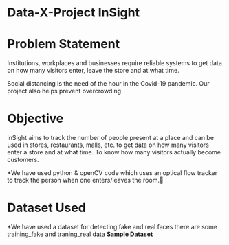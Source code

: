 # Data-X-Project InSight

# Problem Statement
Institutions, workplaces and businesses require reliable systems to get  data on how many visitors enter, leave the store and at what time.

Social distancing is the need of the hour in the Covid-19 pandemic. Our project also helps prevent overcrowding.



# Objective
inSight aims to track the number of people present at a place and can be used in stores, restaurants, malls, etc. to get data on how many visitors enter a store and at what time. To know how many visitors actually become customers.

*We have used python & openCV code which uses an optical flow tracker to track the person when one enters/leaves the room.

# Dataset Used
*We have used a dataset for detecting fake and real faces there are some training_fake and traning_real data
[**Sample Dataset**](https://www.kaggle.com/ciplab/real-and-fake-face-detection)



